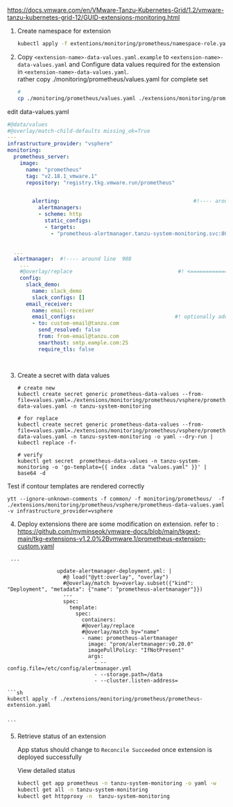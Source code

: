 https://docs.vmware.com/en/VMware-Tanzu-Kubernetes-Grid/1.2/vmware-tanzu-kubernetes-grid-12/GUID-extensions-monitoring.html



1. Create namespace for extension

    ```sh
    kubectl apply -f extentions/monitoring/prometheus/namespace-role.yaml
    ```

2. Copy `<extension-name>-data-values.yaml.example` to `<extension-name>-data-values.yaml` and
   Configure data values required for the extension in `<extension-name>-data-values.yaml`. <br>
   rather copy ./monitoring/prometheus/values.yaml for complete set
   ``` sh
   # 
   cp ./monitoring/prometheus/values.yaml ./extensions/monitoring/prometheus/vsphere/prometheus-data-values.yaml
   ```

edit data-values.yaml 
```yaml   
#@data/values
#@overlay/match-child-defaults missing_ok=True
---
infrastructure_provider: "vsphere"
monitoring:
  prometheus_server:
    image:
      name: "prometheus"
      tag: "v2.18.1_vmware.1"
      repository: "registry.tkg.vmware.run/prometheus"


        alerting:                                           #!---- around line 211 
          alertmanagers:
          - scheme: http
            static_configs:
            - targets:
              - "prometheus-alertmanager.tanzu-system-monitoring.svc:80"  #! alermanager service listens on port 80.


  ...
  alertmanager:  #!---- around line  908 
    ...
    #@overlay/replace                                  #! <============ put this to prevent ytt errors.
    config:
      slack_demo:
        name: slack_demo
        slack_configs: []
      email_receiver:
        name: email-receiver
        email_configs:                                #! optionally add email config
        - to: custom-email@tanzu.com
          send_resolved: false
          from: from-email@tanzu.com
          smarthost: smtp.eample.com:25
          require_tls: false
          
          

   ```

3. Create a secret with data values
   ```
   # create new
   kubectl create secret generic prometheus-data-values --from-file=values.yaml=./extensions/monitoring/prometheus/vsphere/prometheus-data-values.yaml -n tanzu-system-monitoring

   # for replace
   kubectl create secret generic prometheus-data-values --from-file=values.yaml=./extensions/monitoring/prometheus/vsphere/prometheus-data-values.yaml -n tanzu-system-monitoring -o yaml --dry-run | kubectl replace -f-

   # verify
   kubectl get secret  prometheus-data-values -n tanzu-system-monitoring -o 'go-template={{ index .data "values.yaml" }}' | base64 -d 
   ```

  Test if contour templates are rendered correctly
   ```
   ytt --ignore-unknown-comments -f common/ -f monitoring/prometheus/  -f ./extensions/monitoring/prometheus/vsphere/prometheus-data-values.yaml  -v infrastructure_provider=vsphere 
   ```


4. Deploy extensions
    there are some modification on extension. refer to : https://github.com/myminseok/vmware-docs/blob/main/tkgext-main/tkg-extensions-v1.2.0%2Bvmware.1/prometheus-extension-custom.yaml
```
 ...

                update-alertmanager-deployment.yml: |
                  #@ load("@ytt:overlay", "overlay")
                  #@overlay/match by=overlay.subset({"kind": "Deployment", "metadata": {"name": "prometheus-alertmanager"}})
                  ---
                  spec:
                    template:
                      spec:
                        containers:
                        #@overlay/replace
                        #@overlay/match by="name"
                        - name: prometheus-alertmanager
                          image: "prom/alertmanager:v0.20.0"
                          imagePullPolicy: "IfNotPresent"
                          args:
                            - --config.file=/etc/config/alertmanager.yml
                            - --storage.path=/data
                            - --cluster.listen-address=

```
    
    

    ```sh 
    kubectl apply -f ./extensions/monitoring/prometheus/prometheus-extension.yaml
    
    
    ```


5. Retrieve status of an extension

   App status should change to `Reconcile Succeeded` once extension is deployed successfully

   View detailed status

    ```sh
    kubectl get app prometheus -n tanzu-system-monitoring -o yaml -w
    kubectl get all -n tanzu-system-monitoring
    kubectl get httpproxy -n  tanzu-system-monitoring
    
    ```

